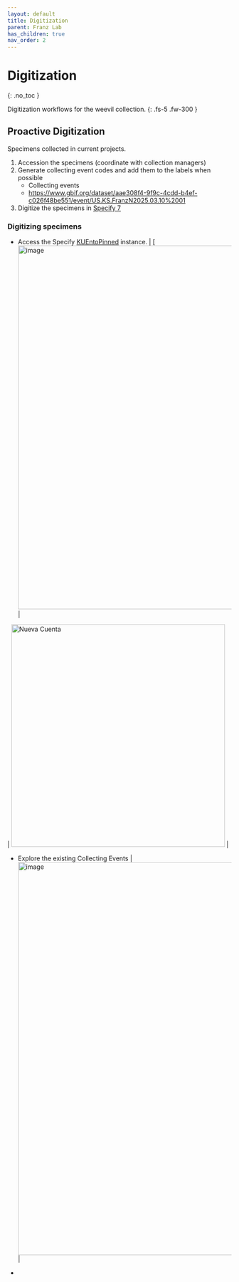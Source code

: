 ```yaml
---
layout: default
title: Digitization
parent: Franz Lab
has_children: true
nav_order: 2
---
```



# Digitization
{: .no_toc }

Digitization workflows for the weevil collection.
{: .fs-5 .fw-300 }


## Proactive Digitization
Specimens collected in current projects.

1. Accession the specimens (coordinate with collection managers)
2. Generate collecting event codes and add them to the labels when possible
   - Collecting events
   - https://www.gbif.org/dataset/aae308f4-9f9c-4cdd-b4ef-c026f48be551/event/US.KS.FranzN2025.03.10%2001
4. Digitize the specimens in [Specify 7](https://entomology.specify.ku.edu/)


### Digitizing specimens

- Access the Specify [KUEntoPinned](https://entomology.specify.ku.edu) instance.
| [<img width="1113" height="817" alt="image" src="https://github.com/user-attachments/assets/f5c4854a-d069-4c12-bc3b-199d356c7df2" /> |

| [<img src="https://github.com/user-attachments/assets/f5c4854a-d069-4c12-bc3b-199d356c7df2" alt="Nueva Cuenta"  width="480" height="500">](https://biodiversidad.gt/portal/profile/newprofile.php) |

- Explore the existing Collecting Events
| <img width="1406" height="883" alt="image" src="https://github.com/user-attachments/assets/976753cd-7fc5-4dbc-a3a0-b836ac9b91af" /> |

- 
